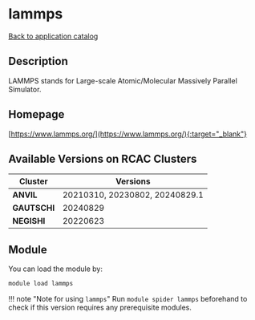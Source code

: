 # lammps

[Back to application catalog](../app_catalog.md)

## Description

LAMMPS stands for Large-scale Atomic/Molecular Massively Parallel Simulator.

## Homepage

[https://www.lammps.org/](https://www.lammps.org/){:target="_blank"}

## Available Versions on RCAC Clusters

|Cluster|Versions|
|---|---|
**ANVIL**|20210310, 20230802, 20240829.1
**GAUTSCHI**|20240829
**NEGISHI**|20220623

## Module

You can load the module by:

```bash
module load lammps
```

!!! note "Note for using `lammps`"
    Run `module spider lammps` beforehand to check if this version requires any prerequisite modules.
